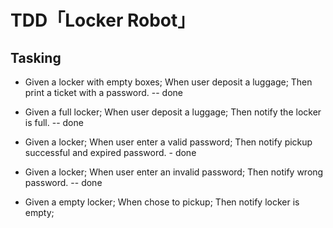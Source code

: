 # TDD「Locker Robot」

## Tasking
- Given a locker with empty boxes; When user deposit a luggage; Then print a ticket with a password. -- done
- Given a full locker; When user deposit a luggage; Then notify the locker is full. -- done
- Given a locker; When user enter a valid password; Then notify pickup successful and expired password. - done
- Given a locker; When user enter an invalid password; Then notify wrong password. -- done

- Given a empty locker; When chose to pickup; Then notify locker is empty;

